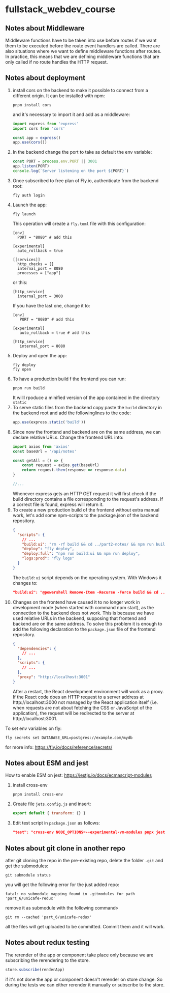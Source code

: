 # fullstack_webdev_course
## Notes about Middleware
Middleware functions have to be taken into use before routes if we want them to be executed before the route event handlers are called. 
There are also situations where we want to define middleware functions after routes. 
In practice, this means that we are defining middleware functions that are only called if no route handles the HTTP request.
## Notes about deployment
1. install cors on the backend to make it possible to connect from a different origin.
It can be installed with npm:
    ```
    pnpm install cors
    ```
   and it's necessary to import it and add as a middleware:
    ```javascript
    import express from 'express'
    import cors from 'cors'
    
    const app = express()
    app.use(cors())
    ```
2. In the backend change the port to take as default the env variable:
    ```javascript
    const PORT = process.env.PORT || 3001
    app.listen(PORT)
    console.log(`Server listening on the port ${PORT}`)
    ```
3. Once subscribed to free plan of Fly.io, authenticate from the backend root:
    ```
    fly auth login
    ```
4. Launch the app:
    ```
    fly launch
    ```
   This operation will create a `fly.toml` file with this configuration:
    ```
    [env]
      PORT = "8080" # add this
    
    [experimental]
      auto_rollback = true
    
    [[services]]
      http_checks = []
      internal_port = 8080 
      processes = ["app"]
    ```
    or this:
    ```
    [http_service]
      internal_port = 3000
    ```
   If you have the last one, change it to:
    ``` 
   [env]
       PORT = "8080" # add this
   
   [experimental]
       auto_rollback = true # add this

   [http_service]
       internal_port = 8080
    ```
5. Deploy and open the app:
    ```
    fly deploy
    fly open
    ```
6. To have a production build f the frontend you can run:
    ```
    pnpm run build
    ```
    It willl rpoduce a minified version of the app contained in the directory `static`
7. To serve static files from the backend copy paste the `build` directory in the backend root and add the followinglines to the code:
    ```javascript
    app.use(express.static('build'))
    ```
8. Since now the frontend and backend are on the same address, we can declare relative URLs.
Change the frontend URL into:
    ```javascript
    import axios from 'axios'
    const baseUrl = '/api/notes'
    
    const getAll = () => {
        const request = axios.get(baseUrl)
        return request.then(response => response.data)
    }
    
    //...
    ```
    Whenever express gets an HTTP GET request it will first check if the build directory contains a file corresponding to the request's address. 
If a correct file is found, express will return it.
9. To create a new production build of the frontend without extra manual work, let's add some npm-scripts to the package.json of the backend repository.
    ```json
    {
      "scripts": {
        // ...
        "build:ui": "rm -rf build && cd ../part2-notes/ && npm run build && cp -r build ../notes-backend",
        "deploy": "fly deploy",
        "deploy:full": "npm run build:ui && npm run deploy",    
        "logs:prod": "fly logs"
      }
    }
    ```
    The `build:ui` script depends on the operating system. With Windows it changes to:
    ```json
    "build:ui": "@powershell Remove-Item -Recurse -Force build && cd ../frontend && npm run build && @powershell Copy-Item build -Recurse ../backend", 
    ```
10. Changes on the frontend have caused it to no longer work in development mode (when started with command npm start), as the connection to the backend does not work.
This is because we have used relative URLs in the backend, supposing that frontend and backend are on the same address.
To solve this problem it is enough to add the following declaration to the `package.json` file of the frontend repository.
    ```json
    {
      "dependencies": {
        // ...
      },
      "scripts": {
        // ...
      },
      "proxy": "http://localhost:3001"
    }
    ```
    After a restart, the React development environment will work as a proxy. If the React code does an HTTP request to a server address at http://localhost:3000 not managed by the React application itself (i.e. when requests are not about fetching the CSS or JavaScript of the application), the request will be redirected to the server at http://localhost:3001.

To set env variables on fly:
```
fly secrets set DATABASE_URL=postgres://example.com/mydb 
```
for more info: https://fly.io/docs/reference/secrets/

## Notes about ESM and jest
How to enable ESM on jest: https://jestjs.io/docs/ecmascript-modules
1. install cross-env
   ```
   pnpm install cross-env
   ```
2. Create file `jets.config.js` and insert:
   ```javascript
   export default { transform: {} }
   ```
3. Edit test script in `package.json` as follows:
   ```json
   "test": "cross-env NODE_OPTIONS=--experimental-vm-modules pnpx jest"
   ```
   
## Notes about git clone in another repo
after git cloning the repo in the pre-existing repo, delete the folder `.git` and get the submodules:
```
git submodule status
```
you will get the following error for the just added repo:
```
fatal: no submodule mapping found in .gitmodules for path 'part_6/unicafe-redux'
```
remove it as submodule with the following command>
```
git rm --cached 'part_6/unicafe-redux'
```
all the files will get uploaded to be committed. Commit them and it will work.

## Notes about redux testing
The rerender of the app or component take place only because we are subscribing the rerendering to the store.
```javascript
store.subscribe(renderApp)
```
if it's not done the app or component doesn't rerender on store change.
So during the tests we can either rerender it manually or subscribe to the store.